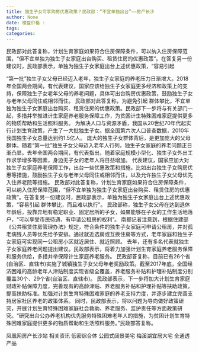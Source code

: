 ```yaml
---
title: 独生子女可享购房优惠政策？民政部：“不宜单独出台”——房产长沙
author: None
date: 楼盘价格 : 
tags: 
categories: 
---
```

民政部对此答复称，计划生育家庭如果符合住房保障条件，可以纳入住房保障范围，“但不宜单独为独生子女家庭出台购买、租赁住房的优惠政策”。在答复另一份建议时，民政部表示，单独为独生子女家庭出台上述优惠政策，“容易引起
<!-- more -->
“第一批”独生子女父母已经迈入老年，独生子女家庭的养老压力日渐增大。2018年全国两会期间，有代表建议，国家应该给独生子女家庭更多经济和政策上的支持，保障独生子女老年父母的养老问题，具体可出台购房优惠政策，鼓励独生子女与老年父母同住或相邻而住。
民政部对此答复称，为避免引起
群体攀比，不宜单独为独生子女家庭出台购买、租赁住房的优惠政策。民政部下一步将与有关部门一起，多措并举推进计生家庭养老服务保障工作，为贫困计生特殊困难家庭提供更多的物质帮助和生活照料服务。
为解决人口与资源矛盾，我国从20世纪70年代起实行计划生育政策，产生了一大批独生子女。据全国第六次人口普查数据，2010年我国独生子女总量达到约1.5亿人。
庞大的独生子女群体背后，是更加庞大的父母群体。随着“第一批”独生子女父母迈入老年人行列，独生子女家庭的养老问题正日渐凸显。去年全国两会期间，有代表指出，随着家庭规模小型化、独生子女外出工作求学增多等因素，身边无子女的老年人将日益增加。
代表建议，国家应加大对独生子女家庭养老保障工作，出台一些优惠政策和措施，比如出台独生子女购房优惠等措施，鼓励独生子女与老年父母同住或相邻而住，以及允许独生子女父母优先入住养老院等措施。
民政部对此答复称，计划生育家庭如果符合住房保障条件，可以纳入住房保障范围，“但不宜单独为独生子女家庭出台购买、租赁住房的优惠政策”。在答复另一份建议时，民政部表示，单独为独生子女家庭出台上述优惠政策，“容易引起
群体攀比，而且难以执行”。
民政部称，独生子女父母在达到退休年龄后，投靠异地有稳定职业、固定居所的子女，如果能够在子女的工作生活地落户，“可以享受市民待遇，有申请公租房的权利”。
南都记者注意到，根据住建部《公共租赁住房管理办法》规定，符合条件的独生子女家庭可申请公租房，并对孤老病残人员等优先给予安排。通过就近选房或互换住房等方式，老年家庭和独生子女家庭可实现同一公租房小区就近居住、就近照顾。
去年，还有多名代表就独生子女家庭养老问题提出建议。民政部表示，将着力加强计划生育家庭养老服务保障和服务供给，多措并举保障计生家庭养老服务。
民政部答复称，目前已有26个省(自治区、直辖市)实施了城镇独生子女父母年老奖励政策。截至2017年底，全国经济困难的高龄老年人津贴制度实现省级全覆盖，养老服务补贴和护理补贴制度分别覆盖30个、29个省(自治区、直辖市)。
民政部表示，下一步将加大计划生育家庭财政补贴保障力度，完善现有的高龄津贴、养老服务补贴和护理补贴等扶助政策，提高扶助标准。加强对计划生育特殊困难家庭的养老支持力度，并逐步建立完善支持居家社区养老的政策体系。
同时，民政部表示，将以问题为导向做好政策研究，开展计划生育特殊困难家庭社会救助、养老服务、监护责任等方面政策研究。“研究出台公办养老机构优先服务特殊困难老年人的措施，为贫困计划生育特殊困难家庭提供更多的物质帮助和生活照料服务。”民政部答复称。
                        
                        
                        
                        
                                        
                    
                    
                
                    
                    
                    
                
                    
                
凤凰网房产长沙站
相关资讯
低密综合体
公园式阔景美宅
梅溪湖宜居大宅
全通透产品
	                        
	                    
	                        
	                    
